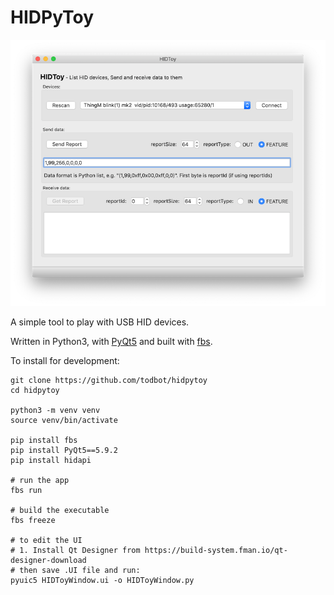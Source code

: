 HIDPyToy
====================
<img src="./docs/screenshot1.png">

A simple tool to play with USB HID devices.

Written in Python3, with [PyQt5](https://build-system.fman.io/pyqt5-tutorial)
and built with [fbs](https://github.com/mherrmann/fbs-tutorial).


To install for development:
```shell
git clone https://github.com/todbot/hidpytoy
cd hidpytoy

python3 -m venv venv
source venv/bin/activate

pip install fbs
pip install PyQt5==5.9.2
pip install hidapi

# run the app
fbs run

# build the executable
fbs freeze

# to edit the UI
# 1. Install Qt Designer from https://build-system.fman.io/qt-designer-download
# then save .UI file and run:
pyuic5 HIDToyWindow.ui -o HIDToyWindow.py
 
```

